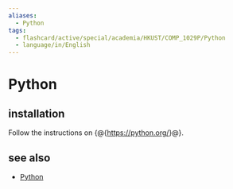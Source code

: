 ```yaml
---
aliases:
  - Python
tags:
  - flashcard/active/special/academia/HKUST/COMP_1029P/Python
  - language/in/English
---
```


# Python

## installation

Follow the instructions on {@{<https://python.org/>}@}.

## see also

- [Python](../../../../general/Python%20(programming%20language).md)
